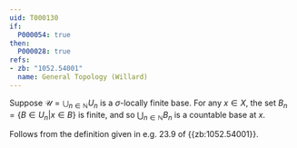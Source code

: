 ```yaml
---
uid: T000130
if:
  P000054: true
then:
  P000028: true
refs:
- zb: "1052.54001"
  name: General Topology (Willard)
---
```


Suppose $\mathcal{U} = \bigcup_{n \in \mathbb{N}} U_n$ is a $\sigma$-locally finite base. For any $x \in X$, the set $B_n = \{B \in U_n | x \in B \}$ is finite, and so $\bigcup_{n \in \mathbb{N}} B_n$ is a countable base at $x$.

Follows from the definition given in e.g. 23.9 of {{zb:1052.54001}}.
